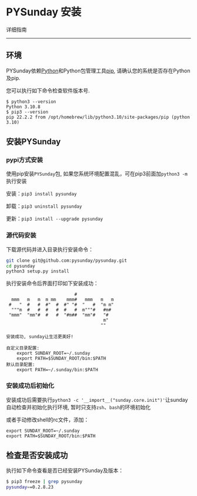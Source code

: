 # PYSunday 安装

详细指南

---

## 环境

PYSunday依赖[Python]和Python包管理工具[pip], 请确认您的系统是否存在Python及pip.

您可以执行如下命令检查软件版本号.

```console
$ python3 --version
Python 3.10.8
$ pip3 --version
pip 22.2.2 from /opt/homebrew/lib/python3.10/site-packages/pip (python 3.10)
```

## 安装PYSunday

### pypi方式安装

使用pip安装`PYSunday`包, 如果您系统环境配置混乱，可在pip3前面加`python3 -m`执行安装

安装：`pip3 install pysunday`

卸载：`pip3 uninstall pysunday`

更新：`pip3 install --upgrade pysunday`

### 源代码安装

下载源代码并进入目录执行安装命令：

```bash
git clone git@github.com:pysunday/pysunday.git
cd pysunday
python3 setup.py install
```

执行安装命令后界面打印如下安装成功：

```text
                          #
  mmm   m   m  m mm    mmm#   mmm   m   m
 #   "  #   #  #"  #  #" "#  "   #  "m m"
  """m  #   #  #   #  #   #  m"""#   #m#
 "mmm"  "mm"#  #   #  "#m##  "mm"#   "#
                                     m"
                                    ""

安装成功, sunday让生活更美好!

自定义目录配置:
    export SUNDAY_ROOT=~/.sunday
    export PATH=$SUNDAY_ROOT/bin:$PATH
默认目录配置:
    export PATH=~/.sunday/bin:$PATH
```

### 安装成功后初始化

安装成功后需要执行`python3 -c '__import__("sunday.core.init")'`让sunday自动检查并初始化执行环境, 暂时只支持`zsh`、`bash`的环境初始化

或者手动修改shell的rc文件，添加：

```shell
export SUNDAY_ROOT=~/.sunday
export PATH=$SUNDAY_ROOT/bin:$PATH
```

## 检查是否安装成功

执行如下命令查看是否已经安装PYSunday及版本：

```bash
$ pip3 freeze | grep pysunday
pysunday==0.2.8.23
```

[Python]: https://www.python.org/
[pip]: https://pip.readthedocs.io/en/stable/installing/
